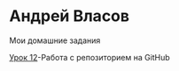 # Андрей Власов
Мои домашние задания

[Урок 12](https://mevnt.github.io/lesson_12/ "Моя готовая домашка")-Работа с репозиторием на GitHub 
